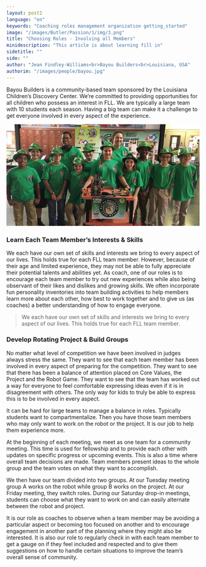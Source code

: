 ```yaml
---
layout: post2
language: "en"
keywords: "Coaching roles management organization getting_started"
image: "/images/Butler/Passion/1/img/3.png"
title: "Choosing Roles - Involving all Members"
minidescription: "This article is about learning fill in"
sidetitle: ""
side: ""
author: "Jean Findley-Williams<br>Bayou Builders<br>Louisiana, USA"
authorim: "/images/people/bayou.jpg"
---
```


Bayou Builders is a community-based team sponsored by the Louisiana Children’s Discovery Center.  We’re committed to providing opportunities for all children who possess an interest in FLL.  We are typically a large team with 10 students each season.  Having a big team can make it a challenge to get everyone involved in every aspect of the experience.

![](/images/coachcorner/Bayoubuilders.jpg)

### Learn Each Team Member’s Interests & Skills

We each have our own set of skills and interests we bring to every aspect of our lives.  This holds true for each FLL team member.  However, because of their age and limited experience, they may not be able to fully appreciate their potential talents and abilities yet. As coach, one of our roles is to encourage each team member to try out new experiences while also being observant of their likes and dislikes and growing skills.  We often incorporate fun personality inventories into team building activities to help members learn more about each other, how best to work together and to give us (as coaches) a better understanding of how to engage everyone.

> We each have our own set of skills and interests we bring to every aspect of our lives.  This holds true for each FLL team member.

### Develop Rotating Project & Build Groups

No matter what level of competition we have been involved in judges always stress the same.  They want to see that each team member has been involved in every aspect of preparing for the competition.  They want to see that there has been a balance of attention placed on Core Values, the Project and the Robot Game.  They want to see that the team has worked out a way for everyone to feel comfortable expressing ideas even if it is in disagreement with others. The only way for kids to truly be able to express this is to be involved in every aspect.

It can be hard for large teams to manage a balance in roles.  Typically students want to compartmentalize.  Then you have those team members who may only want to work on the robot or the project.  It is our job to help them experience more.

At the beginning of each meeting, we meet as one team for a community meeting.  This time is used for fellowship and to provide each other with updates on specific progress or upcoming events.  This is also a time where overall team decisions are made.  Team members present ideas to the whole group and the team votes on what they want to accomplish.

We then have our team divided into two groups.  At our Tuesday meeting group A works on the robot while group B works on the project.  At our Friday meeting, they switch roles. During our Saturday drop-in meetings, students can choose what they want to work on and can easily alternate between the robot and project.

It is our role as coaches to observe when a team member may be avoiding a particular aspect or becoming too focused on another and to encourage engagement in another part of the planning where they might also be interested.  It is also our role to regularly check in with each team member to get a gauge on if they feel included and respected and to give them suggestions on how to handle certain situations to improve the team’s overall sense of community.


